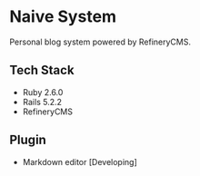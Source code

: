 # Naive System

Personal blog system powered by RefineryCMS.

## Tech Stack

- Ruby 2.6.0
- Rails 5.2.2
- RefineryCMS

## Plugin

- Markdown editor [Developing]

